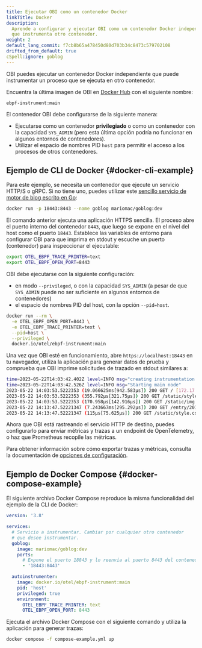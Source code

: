 ```yaml
---
title: Ejecutar OBI como un contenedor Docker
linkTitle: Docker
description:
  Aprende a configurar y ejecutar OBI como un contenedor Docker independiente
  que instrumenta otro contenedor.
weight: 2
default_lang_commit: f7cb8b65a478450d80d703b34c8473c579702108
drifted_from_default: true
cSpell:ignore: goblog
---
```


OBI puedes ejecutar un contenedor Docker independiente que puede instrumentar un
proceso que se ejecuta en otro contenedor.

Encuentra la última imagen de OBI en
[Docker Hub](https://hub.docker.com/r/otel/ebpf-instrument) con el siguiente
nombre:

```text
ebpf-instrument:main
```

El contenedor OBI debe configurarse de la siguiente manera:

- Ejecutarse como un contenedor **privilegiado** o como un contenedor con la
  capacidad `SYS_ADMIN` (pero esta última opción podría no funcionar en algunos
  entornos de contenedores).
- Utilizar el espacio de nombres PID `host` para permitir el acceso a los
  procesos de otros contenedores.

## Ejemplo de CLI de Docker {#docker-cli-example}

Para este ejemplo, se necesita un contenedor que ejecute un servicio HTTP/S o
gRPC. Si no tiene uno, puedes utilizar este
[sencillo servicio de motor de blog escrito en Go](https://macias.info):

```sh
docker run -p 18443:8443 --name goblog mariomac/goblog:dev
```

El comando anterior ejecuta una aplicación HTTPS sencilla. El proceso abre el
puerto interno del contenedor `8443`, que luego se expone en el nivel del host
como el puerto `18443`. Establece las variables de entorno para configurar OBI
para que imprima en stdout y escuche un puerto (contenedor) para inspeccionar el
ejecutable:

```sh
export OTEL_EBPF_TRACE_PRINTER=text
export OTEL_EBPF_OPEN_PORT=8443
```

OBI debe ejecutarse con la siguiente configuración:

- en modo `--privileged`, o con la capacidad `SYS_ADMIN` (a pesar de que
  `SYS_ADMIN` puede no ser suficiente en algunos entornos de contenedores)
- el espacio de nombres PID del host, con la opción `--pid=host`.

```sh
docker run --rm \
  -e OTEL_EBPF_OPEN_PORT=8443 \
  -e OTEL_EBPF_TRACE_PRINTER=text \
  --pid=host \
  --privileged \
  docker.io/otel/ebpf-instrument:main
```

Una vez que OBI esté en funcionamiento, abre `https://localhost:18443` en tu
navegador, utiliza la aplicación para generar datos de prueba y comprueba que
OBI imprime solicitudes de trazado en stdout similares a:

```sh
time=2023-05-22T14:03:42.402Z level=INFO msg="creating instrumentation pipeline"
time=2023-05-22T14:03:42.526Z level=INFO msg="Starting main node"
2023-05-22 14:03:53.5222353 (19.066625ms[942.583µs]) 200 GET / [172.17.0.1]->[localhost:18443] size:0B
2023-05-22 14:03:53.5222353 (355.792µs[321.75µs]) 200 GET /static/style.css [172.17.0.1]->[localhost:18443] size:0B
2023-05-22 14:03:53.5222353 (170.958µs[142.916µs]) 200 GET /static/img.png [172.17.0.1]->[localhost:18443] size:0B
2023-05-22 14:13:47.52221347 (7.243667ms[295.292µs]) 200 GET /entry/201710281345_instructions.md [172.17.0.1]->[localhost:18443] size:0B
2023-05-22 14:13:47.52221347 (115µs[75.625µs]) 200 GET /static/style.css [172.17.0.1]->[localhost:18443] size:0B
```

Ahora que OBI está rastreando el servicio HTTP de destino, puedes configurarlo
para enviar métricas y trazas a un endpoint de OpenTelemetry, o haz que
Prometheus recopile las métricas.

Para obtener información sobre cómo exportar trazas y métricas, consulta la
documentación de [opciones de configuración](../../configure/options/).

## Ejemplo de Docker Compose {#docker-compose-example}

El siguiente archivo Docker Compose reproduce la misma funcionalidad del ejemplo
de la CLI de Docker:

```yaml
version: '3.8'

services:
  # Servicio a instrumentar. Cambiar por cualquier otro contenedor
  # que desee instrumentar.
  goblog:
    image: mariomac/goblog:dev
    ports:
      # Expone el puerto 18843 y lo reenvía al puerto 8443 del contenedor
      - '18443:8443'

  autoinstrumenter:
    image: docker.io/otel/ebpf-instrument:main
    pid: 'host'
    privileged: true
    environment:
      OTEL_EBPF_TRACE_PRINTER: text
      OTEL_EBPF_OPEN_PORT: 8443
```

Ejecuta el archivo Docker Compose con el siguiente comando y utiliza la
aplicación para generar trazas:

```sh
docker compose -f compose-example.yml up
```
